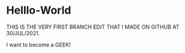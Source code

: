 # Helllo-World
THIS IS THE VERY FIRST BRANCH EDIT THAT I MADE ON GITHUB AT 30/JUL/2021.

I want to become a GEEK!

